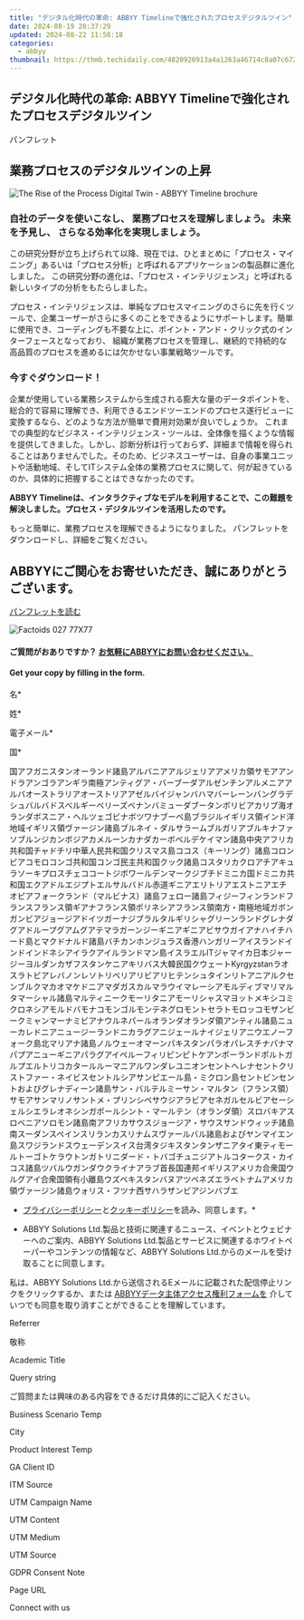 ```yaml
---
title: "デジタル化時代の革命: ABBYY Timelineで強化されたプロセスデジタルツイン"
date: 2024-08-19 20:37:29
updated: 2024-08-22 11:58:18
categories:
  - abbyy
thumbnail: https://thmb.techidaily.com/4820926913a4a1263a46714c8a07c6721c528103224c7dceab692252cbf067a0.jpg
---
```


## デジタル化時代の革命: ABBYY Timelineで強化されたプロセスデジタルツイン

パンフレット

## 業務プロセスのデジタルツインの上昇

![The Rise of the Process Digital Twin - ABBYY Timeline brochure](https://static1.abbyy.com/abbyycommedia/30459/21d-digitaltwin-jp-262x340.png)

### 自社のデータを使いこなし、 業務プロセスを理解しましょう。 未来を予見し、 さらなる効率化を実現しましょう。

この研究分野が立ち上げられて以降、現在では、ひとまとめに「プロセス・マイニング」あるいは「プロセス分析」と呼ばれるアプリケーションの製品群に進化しました。 この研究分野の進化は、「プロセス・インテリジェンス」と呼ばれる新しいタイプの分析をもたらしました。

プロセス・インテリジェンスは、単純なプロセスマイニングのさらに先を行くツールで、企業ユーザーがさらに多くのことをできるようにサポートします。簡単に使用でき、コーディングも不要な上に、ポイント・アンド・クリック式のインターフェースとなっており、 組織が業務プロセスを管理し、継続的で持続的な高品質のプロセスを進めるには欠かせない事業戦略ツールです。

### 今すぐダウンロード！

企業が使用している業務システムから生成される膨大な量のデータポイントを、総合的で容易に理解でき、利用できるエンドツーエンドのプロセス遂行ビューに変換するなら、どのような方法が簡単で費用対効果が良いでしょうか。 これまでの典型的なビジネス・インテリジェンス・ツールは、全体像を描くような情報を提供してきました。しかし、診断分析は行っておらず、詳細まで情報を得られることはありませんでした。そのため、ビジネスユーザーは、自身の事業ユニットや活動地域、そしてITシステム全体の業務プロセスに関して、何が起きているのか、具体的に把握することはできなかったのです。

**ABBYY Timelineは、インタラクティブなモデルを利用することで、この難題を解決しました。プロセス・デジタルツインを活用したのです。**

もっと簡単に、業務プロセスを理解できるようになりました。 パンフレットをダウンロードし、詳細をご覧ください。

## ABBYYにご関心をお寄せいただき、誠にありがとうございます。

[パンフレットを読む](https://digital.abbyy.com/hubfs/content/brochure-rise-of-the-process-digital-twin-jp.pdf "パンフレットを読む") 

![Factoids 027 77X77](https://static4.abbyy.com/abbyycommedia/31652/factoids-027-77x77.svg)

#### ご質問がおありですか？ [お気軽にABBYYにお問い合わせください。](https://tools.techidaily.com/abbyy/products/)

#### Get your copy by filling in the form.

名\*

姓\*

電子メール\*

国\*

国アフガニスタンオーランド諸島アルバニアアルジェリアアメリカ領サモアアンドラアンゴラアンギラ南極アンティグア・バーブーダアルゼンチンアルメニアアルバオーストラリアオーストリアアゼルバイジャンバハマバーレーンバングラデシュバルバドスベルギーベリーズベナンバミューダブータンボリビアカリブ海オランダボスニア・ヘルツェゴビナボツワナブーベ島ブラジルイギリス領インド洋地域イギリス領ヴァージン諸島ブルネイ・ダルサラームブルガリアブルキナファソブルンジカンボジアカメルーンカナダカーボベルデケイマン諸島中央アフリカ共和国チャドチリ中華人民共和国クリスマス島ココス（キーリング）諸島コロンビアコモロコンゴ共和国コンゴ民主共和国クック諸島コスタリカクロアチアキュラソーキプロスチェココートジボワールデンマークジブチドミニカ国ドミニカ共和国エクアドルエジプトエルサルバドル赤道ギニアエリトリアエストニアエチオピアフォークランド（マルビナス）諸島フェロー諸島フィジーフィンランドフランスフランス領ギアナフランス領ポリネシアフランス領南方・南極地域ガボンガンビアジョージアドイツガーナジブラルタルギリシャグリーンランドグレナダグアドループグアムグアテマラガーンジーギニアギニアビサウガイアナハイチハード島とマクドナルド諸島バチカンホンジュラス香港ハンガリーアイスランドインドインドネシアイラクアイルランドマン島イスラエルITジャマイカ日本ジャージーヨルダンカザフスタンケニアキリバス大韓民国クウェートKyrgyzstanラオスラトビアレバノンレソトリベリアリビアリヒテンシュタインリトアニアルクセンブルクマカオマケドニアマダガスカルマラウイマレーシアモルディブマリマルタマーシャル諸島マルティニークモーリタニアモーリシャスマヨットメキシコミクロネシアモルドバモナコモンゴルモンテネグロモントセラトモロッコモザンビークミャンマーナミビアナウルネパールオランダオランダ領アンティル諸島ニューカレドニアニュージーランドニカラグアニジェールナイジェリアニウエノーフォーク島北マリアナ諸島ノルウェーオマーンパキスタンパラオパレスチナパナマパプアニューギニアパラグアイペルーフィリピンピトケアンポーランドポルトガルプエルトリコカタールルーマニアルワンダレユニオンセントヘレナセントクリストファー・ネイビスセントルシアサンピエール島・ミクロン島セントビンセントおよびグレナディーン諸島サン・バルテルミーサン・マルタン（フランス領）サモアサンマリノサントメ・プリンシペサウジアラビアセネガルセルビアセーシェルシエラレオネシンガポールシント・マールテン（オランダ領）スロバキアスロベニアソロモン諸島南アフリカサウスジョージア・サウスサンドウィッチ諸島南スーダンスペインスリランカスリナムスヴァールバル諸島およびヤンマイエン島スワジランドスウェーデンスイス台湾タジキスタンタンザニアタイ東ティモールトーゴトケラウトンガトリニダード・トバゴチュニジアトルコタークス・カイコス諸島ツバルウガンダウクライナアラブ首長国連邦イギリスアメリカ合衆国ウルグアイ合衆国領有小離島ウズベキスタンバヌアツベネズエラベトナムアメリカ領ヴァージン諸島ウォリス・フツナ西サハラザンビアジンバブエ

* [プライバシーポリシー](https://tools.techidaily.com/abbyy/products/)と[クッキーポリシー](https://tools.techidaily.com/abbyy/products/)を読み、同意します。\*

* ABBYY Solutions Ltd.製品と技術に関連するニュース、イベントとウェビナーへのご案内、ABBYY Solutions Ltd.製品とサービスに関連するホワイトペーパーやコンテンツの情報など、ABBYY Solutions Ltd.からのメールを受け取ることに同意します。  
    
私は、ABBYY Solutions Ltd.から送信されるEメールに記載された配信停止リンクをクリックするか、または [ABBYYデータ主体アクセス権利フォームを](https://tools.techidaily.com/abbyy/products/) 介していつでも同意を取り消すことができることを理解しています。

Referrer

敬称

Academic Title

Query string

ご質問または興味のある内容をできるだけ具体的にご記入ください。

Business Scenario Temp

City

Product Interest Temp

GA Client ID

ITM Source

UTM Campaign Name

UTM Content

UTM Medium

UTM Source

GDPR Consent Note

Page URL

Connect with us

<ins class="adsbygoogle"
     style="display:block"
     data-ad-format="autorelaxed"
     data-ad-client="ca-pub-7571918770474297"
     data-ad-slot="1223367746"></ins>



<ins class="adsbygoogle"
     style="display:block"
     data-ad-client="ca-pub-7571918770474297"
     data-ad-slot="8358498916"
     data-ad-format="auto"
     data-full-width-responsive="true"></ins>
